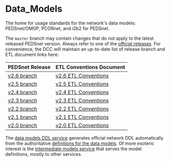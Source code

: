 Data_Models
===========

The home for usage standards for the network's data models: PEDSnet/OMOP, PCORnet, and i2b2 for PEDSnet.

The `master` branch may contain changes that do not apply to the latest released PEDSnet version. Always refer to one of the [official releases](https://github.com/PEDSnet/Data_Models/releases).  For convenience, the DCC will maintain an up-to-date list of release branch and ETL document links here:

PEDSnet Release | ETL Conventions Document
--------|--------------------------
[v2.6 branch](https://github.com/PEDSnet/Data_Models/tree/pedsnet_v2.6.0_1/) |[v2.6 ETL Conventions](https://github.com/PEDSnet/Data_Models/tree/pedsnet_v2.6.0_1/PEDSnet/docs/Pedsnet_CDM_ETL_Conventions.md) 
[v2.5 branch](https://github.com/PEDSnet/Data_Models/tree/pedsnet_v2.5.0_1/) | [v2.5 ETL Conventions](https://github.com/PEDSnet/Data_Models/tree/pedsnet_v2.5.0_1/PEDSnet/docs/Pedsnet_CDM_ETL_Conventions.md)
[v2.4 branch](https://github.com/PEDSnet/Data_Models/tree/pedsnet_v2.4.0_1/) | [v2.4 ETL Conventions](https://github.com/PEDSnet/Data_Models/tree/pedsnet_v2.4.0_1/PEDSnet/docs/Pedsnet_CDM_ETL_Conventions.md)
[v2.3 branch](https://github.com/PEDSnet/Data_Models/tree/pedsnet_v2.3.0_1/) | [v2.3 ETL Conventions](https://github.com/PEDSnet/Data_Models/tree/pedsnet_v2.3.0_1/PEDSnet/docs/Pedsnet_CDM_ETL_Conventions.md)
[v2.2 branch](https://github.com/PEDSnet/Data_Models/blob/pedsnet_v2.2.0_1/) | [v2.2 ETL Conventions](https://github.com/PEDSnet/Data_Models/blob/pedsnet_v2.2.0_1/PEDSnet/docs/Pedsnet_CDM_ETL_Conventions.md)
[v2.1 branch](https://github.com/PEDSnet/Data_Models/tree/pedsnet_v2.1.0_2) | [v2.1 ETL Conventions](https://github.com/PEDSnet/Data_Models/tree/pedsnet_v2.1.0_2/PEDSnet/docs/Pedsnet_CDM_ETL_Conventions.md)
[v2.0 branch](https://github.com/PEDSnet/Data_Models/tree/pedsnet_v2.0.0_1) | [v2.0 ETL Conventions](https://github.com/PEDSnet/Data_Models/blob/pedsnet_v2.0.0_1/PEDSnet/V2/docs/Pedsnet_CDM_V2_OMOPV5_ETL_Conventions.md)

The [data models DDL service](http://data-models-sqlalchemy.research.chop.edu/) generates official network DDL automatically from the authoritative [definitions for the data models](https://github.com/chop-dbhi/data-models).  Of more esoteric interest is the [intermediate models service](http://data-models-service.research.chop.edu/) that serves the model definitions, mostly to other services.
